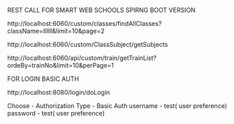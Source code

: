 REST CALL FOR SMART WEB SCHOOLS SPIRNG BOOT VERSION

http://localhost:6060/custom/classes/findAllClasses?className=llllll&limit=10&page=2

http://localhost:6060/custom/ClassSubject/getSubjects

http://localhost:6060/api/custom/train/getTrainList?ordeBy=trainNo&limit=10&perPage=1

 FOR LOGIN BASIC AUTH
 
 http://localhost:8080/login/doLogin
 
 Choose - Authorization 
  Type - Basic Auth
  username - test( user preference)
  password - test( user preference)